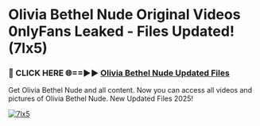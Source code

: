 # Olivia Bethel Nude Original Videos 0nlyFans Leaked - Files Updated! (7lx5)

<h3>🔴 CLICK HERE 🌐==►► <a href="https://tinyurl.com/4mcuefdz" rel="nofollow">Olivia Bethel Nude Updated Files</a></h3>

Get Olivia Bethel Nude and all content. Now you can access all videos and pictures of Olivia Bethel Nude. New Updated Files 2025!

[![7lx5](https://i.imgur.com/StAQSOY.gif)](https://tinyurl.com/4mcuefdz)
